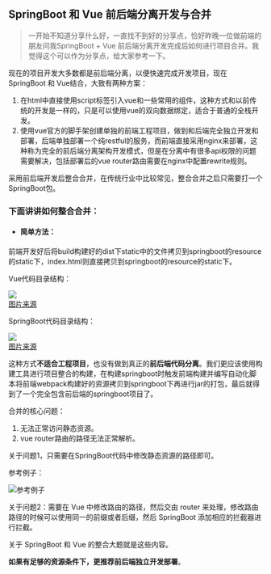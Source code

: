 ## SpringBoot 和 Vue 前后端分离开发与合并   
> 一开始不知道分享什么好，一直找不到好的分享点，恰好昨晚一位做前端的朋友问我SpringBoot + Vue 前后端分离开发完成后如何进行项目合并。我觉得这个可以作为分享点，给大家参考一下。  
     
现在的项目开发大多数都是前后端分离，以便快速完成开发项目，现在SpringBoot 和 Vue结合，大致有两种方案：  
1. 在html中直接使用script标签引入vue和一些常用的组件，这种方式和以前传统的开发是一样的，只是可以使用vue的双向数据绑定，适合于普通的全栈开发。  
2. 使用vue官方的脚手架创建单独的前端工程项目，做到和后端完全独立开发和部署，后端单独部署一个纯restful的服务，而前端直接采用nginx来部署，这种称为完全的前后端分离架构开发模式，但是在分离中有很多api权限的问题需要解决，包括部署后的vue router路由需要在nginx中配置rewrite规则。  
  
采用前后端开发后整合合并，在传统行业中比较常见，整合合并之后只需要打一个SpringBoot包。  
  
### 下面讲讲如何整合合并：  
  
- #### 简单方法：  
  
前端开发好后将build构建好的dist下static中的文件拷贝到springboot的resource的static下，index.html则直接拷贝到springboot的resource的static下。   

Vue代码目录结构：  

![](https://ss.csdn.net/p?https://mmbiz.qpic.cn/mmbiz_png/dkwuWwLoRKicqyOtax0Hhl3efDCpqTAB7oHM7ftVnibAF5YfjicDiakxWYdehCVibksdzwX5wmk4u5QFYBDiarGMcGxA/640?wx_fmt=png)  
[图片来源](https://blog.csdn.net/liyanlei5858/article/details/80771713)
  
SpringBoot代码目录结构： 
  
![](https://ss.csdn.net/p?https://mmbiz.qpic.cn/mmbiz_png/dkwuWwLoRKicqyOtax0Hhl3efDCpqTAB7VX7dtKkWdjlWptMTHTiabibdo0JQ6RacPTnicKvZ9LM4JkbAdEgwr2umA/640?wx_fmt=png)  
[图片来源](https://blog.csdn.net/liyanlei5858/article/details/80771713)
  
这种方式**不适合工程项目**，也没有做到真正的**前后端代码分离**。我们更应该使用构建工具进行项目整合的构建，在构建springboot时触发前端构建并编写自动化脚本将前端webpack构建好的资源拷贝到springboot下再进行jar的打包，最后就得到了一个完全包含前后端的springboot项目了。  
  
合并的核心问题：  
1. 无法正常访问静态资源。
2. vue router路由的路径无法正常解析。  
  
关于问题1，只需要在SpringBoot代码中修改静态资源的路径即可。  
  
参考例子：  

![](https://ss.csdn.net/p?https://mmbiz.qpic.cn/mmbiz_png/dkwuWwLoRKicqyOtax0Hhl3efDCpqTAB7Cuia31NS6qiayqm7mszraDMylFBia5cWOibvMQ6qAtWw2SgNKJhf110L4w/640?wx_fmt=png, "参考例子")  
  
关于问题2：需要在 Vue 中修改路由的路径，然后交由 router 来处理，修改路由路径的时候可以使用同一的前缀或者后缀，然后 SpringBoot 添加相应的拦截器进行拦截。  
  
关于 SpringBoot 和 Vue 的整合大题就是这些内容。  
  
**如果有足够的资源条件下，更推荐前后端独立开发部署**。